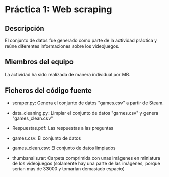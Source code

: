 <h1>Práctica 1: Web scraping</h1>
<h2>Descripción</h2>
El conjunto de datos fue generado como parte de la actividad práctica y reúne diferentes informaciones sobre los videojuegos.

<h2>Miembros del equipo</h2>
La actividad ha sido realizada de manera individual por MB.

<h2>Ficheros del código fuente</h2>

* scraper.py: Genera el conjunto de datos "games.csv" a partir de Steam.

* data_cleaning.py: Limpiar el conjunto de datos "games.csv" y genera "games_clean.csv"

* Respuestas.pdf: Las respuestas a las preguntas

* games.csv: El conjunto de datos

* games_clean.csv: El conjunto de datos limpiados

* thumbsnails.rar: Carpeta comprimida con unas imágenes en miniatura de los videojuegos (solamente hay una parte de las imágenes, porque serían más de 33000 y tomarían demasiado espacio)

